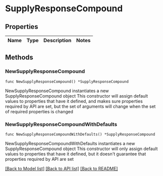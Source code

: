 # SupplyResponseCompound

## Properties

Name | Type | Description | Notes
------------ | ------------- | ------------- | -------------

## Methods

### NewSupplyResponseCompound

`func NewSupplyResponseCompound() *SupplyResponseCompound`

NewSupplyResponseCompound instantiates a new SupplyResponseCompound object
This constructor will assign default values to properties that have it defined,
and makes sure properties required by API are set, but the set of arguments
will change when the set of required properties is changed

### NewSupplyResponseCompoundWithDefaults

`func NewSupplyResponseCompoundWithDefaults() *SupplyResponseCompound`

NewSupplyResponseCompoundWithDefaults instantiates a new SupplyResponseCompound object
This constructor will only assign default values to properties that have it defined,
but it doesn't guarantee that properties required by API are set


[[Back to Model list]](../README.md#documentation-for-models) [[Back to API list]](../README.md#documentation-for-api-endpoints) [[Back to README]](../README.md)


